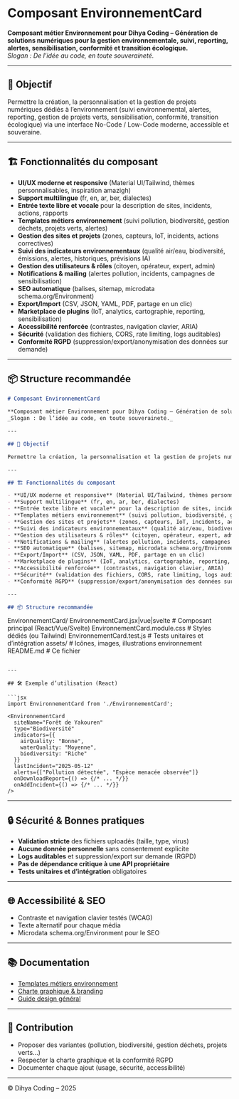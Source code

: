 # Composant EnvironnementCard

**Composant métier Environnement pour Dihya Coding – Génération de solutions numériques pour la gestion environnementale, suivi, reporting, alertes, sensibilisation, conformité et transition écologique.**  
_Slogan : De l’idée au code, en toute souveraineté._

---

## 🎯 Objectif

Permettre la création, la personnalisation et la gestion de projets numériques dédiés à l’environnement (suivi environnemental, alertes, reporting, gestion de projets verts, sensibilisation, conformité, transition écologique) via une interface No-Code / Low-Code moderne, accessible et souveraine.

---

## 🏗️ Fonctionnalités du composant

- **UI/UX moderne et responsive** (Material UI/Tailwind, thèmes personnalisables, inspiration amazigh)
- **Support multilingue** (fr, en, ar, ber, dialectes)
- **Entrée texte libre et vocale** pour la description de sites, incidents, actions, rapports
- **Templates métiers environnement** (suivi pollution, biodiversité, gestion déchets, projets verts, alertes)
- **Gestion des sites et projets** (zones, capteurs, IoT, incidents, actions correctives)
- **Suivi des indicateurs environnementaux** (qualité air/eau, biodiversité, émissions, alertes, historiques, prévisions IA)
- **Gestion des utilisateurs & rôles** (citoyen, opérateur, expert, admin)
- **Notifications & mailing** (alertes pollution, incidents, campagnes de sensibilisation)
- **SEO automatique** (balises, sitemap, microdata schema.org/Environment)
- **Export/Import** (CSV, JSON, YAML, PDF, partage en un clic)
- **Marketplace de plugins** (IoT, analytics, cartographie, reporting, sensibilisation)
- **Accessibilité renforcée** (contrastes, navigation clavier, ARIA)
- **Sécurité** (validation des fichiers, CORS, rate limiting, logs auditables)
- **Conformité RGPD** (suppression/export/anonymisation des données sur demande)

---

## 📦 Structure recommandée
```markdown
# Composant EnvironnementCard

**Composant métier Environnement pour Dihya Coding – Génération de solutions numériques pour la gestion environnementale, suivi, reporting, alertes, sensibilisation, conformité et transition écologique.**  
_Slogan : De l’idée au code, en toute souveraineté._

---

## 🎯 Objectif

Permettre la création, la personnalisation et la gestion de projets numériques dédiés à l’environnement (suivi environnemental, alertes, reporting, gestion de projets verts, sensibilisation, conformité, transition écologique) via une interface No-Code / Low-Code moderne, accessible et souveraine.

---

## 🏗️ Fonctionnalités du composant

- **UI/UX moderne et responsive** (Material UI/Tailwind, thèmes personnalisables, inspiration amazigh)
- **Support multilingue** (fr, en, ar, ber, dialectes)
- **Entrée texte libre et vocale** pour la description de sites, incidents, actions, rapports
- **Templates métiers environnement** (suivi pollution, biodiversité, gestion déchets, projets verts, alertes)
- **Gestion des sites et projets** (zones, capteurs, IoT, incidents, actions correctives)
- **Suivi des indicateurs environnementaux** (qualité air/eau, biodiversité, émissions, alertes, historiques, prévisions IA)
- **Gestion des utilisateurs & rôles** (citoyen, opérateur, expert, admin)
- **Notifications & mailing** (alertes pollution, incidents, campagnes de sensibilisation)
- **SEO automatique** (balises, sitemap, microdata schema.org/Environment)
- **Export/Import** (CSV, JSON, YAML, PDF, partage en un clic)
- **Marketplace de plugins** (IoT, analytics, cartographie, reporting, sensibilisation)
- **Accessibilité renforcée** (contrastes, navigation clavier, ARIA)
- **Sécurité** (validation des fichiers, CORS, rate limiting, logs auditables)
- **Conformité RGPD** (suppression/export/anonymisation des données sur demande)

---

## 📦 Structure recommandée

```
EnvironnementCard/
  EnvironnementCard.jsx|vue|svelte   # Composant principal (React/Vue/Svelte)
  EnvironnementCard.module.css       # Styles dédiés (ou Tailwind)
  EnvironnementCard.test.js          # Tests unitaires et d’intégration
  assets/                            # Icônes, images, illustrations environnement
  README.md                          # Ce fichier
```

---

## 🛠️ Exemple d’utilisation (React)

```jsx
import EnvironnementCard from './EnvironnementCard';

<EnvironnementCard
  siteName="Forêt de Yakouren"
  type="Biodiversité"
  indicators={{
    airQuality: "Bonne",
    waterQuality: "Moyenne",
    biodiversity: "Riche"
  }}
  lastIncident="2025-05-12"
  alerts={["Pollution détectée", "Espèce menacée observée"]}
  onDownloadReport={() => {/* ... */}}
  onAddIncident={() => {/* ... */}}
/>
```

---

## 🔒 Sécurité & Bonnes pratiques

- **Validation stricte** des fichiers uploadés (taille, type, virus)
- **Aucune donnée personnelle** sans consentement explicite
- **Logs auditables** et suppression/export sur demande (RGPD)
- **Pas de dépendance critique à une API propriétaire**
- **Tests unitaires et d’intégration** obligatoires

---

## 🌐 Accessibilité & SEO

- Contraste et navigation clavier testés (WCAG)
- Texte alternatif pour chaque média
- Microdata schema.org/Environment pour le SEO

---

## 📚 Documentation

- [Templates métiers environnement](../../../docs/contribution/templates/README.md)
- [Charte graphique & branding](../../../branding/README.md)
- [Guide design général](../../../design/README.md)

---

## 🤝 Contribution

- Proposer des variantes (pollution, biodiversité, gestion déchets, projets verts…)
- Respecter la charte graphique et la conformité RGPD
- Documenter chaque ajout (usage, sécurité, accessibilité)

---

© Dihya Coding – 2025
```